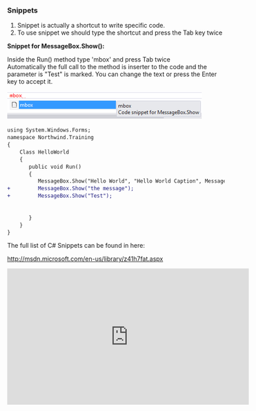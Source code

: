 ﻿
### Snippets 

1. Snippet is actually a shortcut to write specific code. 
2. To use snippet we should type the shortcut and press the Tab key twice

**Snippet for MessageBox.Show():**

Inside the Run() method type 'mbox' and press Tab twice  
Automatically the full call to the method is inserter to the code and the parameter is "Test" is marked.
You can change the text or press the Enter key to accept it.
 

![Snippet](Snippet.png)
```diff
using System.Windows.Forms;
namespace Northwind.Training
{
    Class HelloWorld
    {
       public void Run()
       {
          MessageBox.Show("Hello World", "Hello World Caption", MessageBoxButton.OK);
+         MessageBox.Show("the message");
+         MessageBox.Show("Test");


       }     
    }
}
```

The full list of C# Snippets can be found in here:

http://msdn.microsoft.com/en-us/library/z41h7fat.aspx

<iframe width="560" height="315" src="https://www.youtube.com/embed/efWaPPyea2U" frameborder="0" allowfullscreen></iframe>
